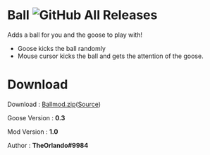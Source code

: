 # Ball ![GitHub All Releases](https://img.shields.io/github/downloads/TheOrlando/DesktopGooseMod_Ball/total?logo=github)

Adds a ball for you and the goose to play with!
- Goose kicks the ball randomly
- Mouse cursor kicks the ball and gets the attention of the goose.

# Download
Download : [Ballmod.zip](https://github.com/TheOrlando/DesktopGooseMod_Ball/releases/tag/1.0)([Source](https://github.com/TheOrlando/DesktopGooseMod_Ball))

Goose Version : **0.3**

Mod Version : **1.0**

Author : **TheOrlando#9984**
